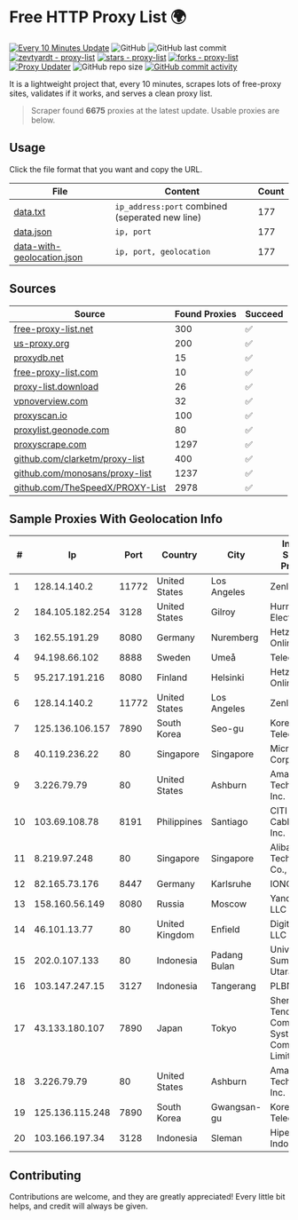 
# Free HTTP Proxy List 🌍

[![Every 10 Minutes Update](https://github.com/mertguvencli/http-proxy-list/actions/workflows/main.yml/badge.svg?branch=main)](https://github.com/mertguvencli/http-proxy-list/actions/workflows/main.yml)
![GitHub](https://img.shields.io/github/license/mertguvencli/http-proxy-list)
![GitHub last commit](https://img.shields.io/github/last-commit/mertguvencli/http-proxy-list)
[![zevtyardt - proxy-list](https://img.shields.io/static/v1?label=zevtyardt&message=proxy-list&color=blue&logo=github)](https://github.com/zevtyardt/proxy-list "Go to GitHub repo")
[![stars - proxy-list](https://img.shields.io/github/stars/zevtyardt/proxy-list?style=social)](https://github.com/zevtyardt/proxy-list)
[![forks - proxy-list](https://img.shields.io/github/forks/zevtyardt/proxy-list?style=social)](https://github.com/zevtyardt/proxy-list)
[![Proxy Updater](https://github.com/zevtyardt/proxy-list/workflows/Proxy%20Updater/badge.svg)](https://github.com/zevtyardt/proxy-list/actions?query=workflow:"Proxy+Updater")
![GitHub repo size](https://img.shields.io/github/repo-size/zevtyardt/proxy-list)
[![GitHub commit activity](https://img.shields.io/github/commit-activity/m/zevtyardt/proxy-list?logo=commits)](https://github.com/zevtyardt/proxy-list/commits/main)

It is a lightweight project that, every 10 minutes, scrapes lots of free-proxy sites, validates if it works, and serves a clean proxy list.

> Scraper found **6675** proxies at the latest update. Usable proxies are below.

## Usage

Click the file format that you want and copy the URL.

|File|Content|Count|
|----|-------|-----|
|[data.txt](https://raw.githubusercontent.com/mertguvencli/http-proxy-list/main/proxy-list/data.txt)|`ip_address:port` combined (seperated new line)|177|
|[data.json](https://raw.githubusercontent.com/mertguvencli/http-proxy-list/main/proxy-list/data.json)|`ip, port`|177|
|[data-with-geolocation.json](https://raw.githubusercontent.com/mertguvencli/http-proxy-list/main/proxy-list/data-with-geolocation.json)|`ip, port, geolocation`|177|

## Sources

|Source|Found Proxies|Succeed|
|------|-------------|-------|
|[free-proxy-list.net](https://free-proxy-list.net)|300|✅|
|[us-proxy.org](https://www.us-proxy.org)|200|✅|
|[proxydb.net](http://proxydb.net)|15|✅|
|[free-proxy-list.com](https://free-proxy-list.com/?page=&port=&type%5B%5D=http&type%5B%5D=https&up_time=0&search=Search)|10|✅|
|[proxy-list.download](https://www.proxy-list.download/HTTP)|26|✅|
|[vpnoverview.com](https://vpnoverview.com/privacy/anonymous-browsing/free-proxy-servers)|32|✅|
|[proxyscan.io](https://www.proxyscan.io)|100|✅|
|[proxylist.geonode.com](https://proxylist.geonode.com/api/proxy-list?limit=300&page=1&sort_by=lastChecked&sort_type=desc&protocols=http,https)|80|✅|
|[proxyscrape.com](https://api.proxyscrape.com/v2/?request=displayproxies&protocol=http&timeout=10000&country=all&ssl=all&anonymity=all)|1297|✅|
|[github.com/clarketm/proxy-list](https://raw.githubusercontent.com/clarketm/proxy-list/master/proxy-list-raw.txt)|400|✅|
|[github.com/monosans/proxy-list](https://raw.githubusercontent.com/monosans/proxy-list/main/proxies/http.txt)|1237|✅|
|[github.com/TheSpeedX/PROXY-List](https://raw.githubusercontent.com/TheSpeedX/PROXY-List/master/http.txt)|2978|✅|


## Sample Proxies With Geolocation Info

|#|Ip|Port|Country|City|Internet Service Provider|
|-|--|----|-------|----|-------------------------|
|1|128.14.140.2|11772|United States|Los Angeles|Zenlayer Inc|
|2|184.105.182.254|3128|United States|Gilroy|Hurricane Electric LLC|
|3|162.55.191.29|8080|Germany|Nuremberg|Hetzner Online GmbH|
|4|94.198.66.102|8888|Sweden|Umeå|Telecom3|
|5|95.217.191.216|8080|Finland|Helsinki|Hetzner Online GmbH|
|6|128.14.140.2|11772|United States|Los Angeles|Zenlayer Inc|
|7|125.136.106.157|7890|South Korea|Seo-gu|Korea Telecom|
|8|40.119.236.22|80|Singapore|Singapore|Microsoft Corporation|
|9|3.226.79.79|80|United States|Ashburn|Amazon Technologies Inc.|
|10|103.69.108.78|8191|Philippines|Santiago|CITI Cableworld Inc.|
|11|8.219.97.248|80|Singapore|Singapore|Alibaba (US) Technology Co., Ltd.|
|12|82.165.73.176|8447|Germany|Karlsruhe|IONOS|
|13|158.160.56.149|8080|Russia|Moscow|Yandex.Cloud LLC|
|14|46.101.13.77|80|United Kingdom|Enfield|DigitalOcean, LLC|
|15|202.0.107.133|80|Indonesia|Padang Bulan|Universitas Sumatera Utara|
|16|103.147.247.15|3127|Indonesia|Tangerang|PLBNET|
|17|43.133.180.107|7890|Japan|Tokyo|Shenzhen Tencent Computer Systems Company Limited|
|18|3.226.79.79|80|United States|Ashburn|Amazon Technologies Inc.|
|19|125.136.115.248|7890|South Korea|Gwangsan-gu|Korea Telecom|
|20|103.166.197.34|3128|Indonesia|Sleman|Hipernet Indodata|



## Contributing

Contributions are welcome, and they are greatly appreciated! Every
little bit helps, and credit will always be given.

